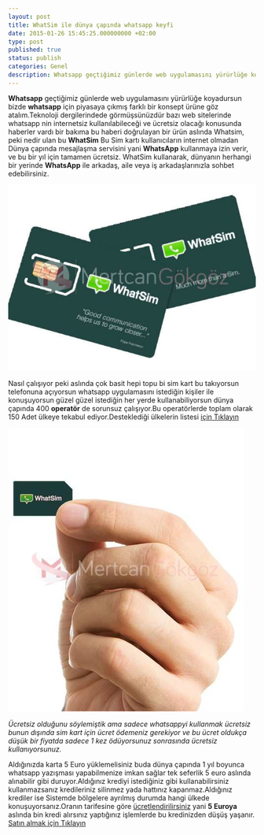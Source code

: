 ```yaml
---
layout: post
title: WhatSim ile dünya çapında whatsapp keyfi
date: 2015-01-26 15:45:25.000000000 +02:00
type: post
published: true
status: publish
categories: Genel
description: Whatsapp geçtiğimiz günlerde web uygulamasını yürürlüğe koyadursun bizde whatsapp için piyasaya çıkmış farklı bir konsept ürüne göz atalım.Teknoloji
---
```

**Whatsapp** geçtiğimiz günlerde web uygulamasını yürürlüğe koyadursun bizde **whatsapp** için piyasaya çıkmış farklı bir konsept ürüne göz atalım.Teknoloji dergilerindede görmüşsünüzdür bazı web sitelerinde whatsapp nin internetsiz kullanılabileceği ve ücretsiz olacağı konusunda haberler vardı bir bakıma bu haberi doğrulayan bir ürün aslında Whatsim, peki nedir ulan bu **WhatSim** Bu Sim kartı kullanıcıların internet olmadan Dünya çapında mesajlaşma servisini yani **WhatsApp** kullanmaya izin verir, ve bu bir yıl için tamamen ücretsiz. WhatSim kullanarak, dünyanın herhangi bir yerinde **WhatsApp** ile arkadaş, aile veya iş arkadaşlarınızla sohbet edebilirsiniz.

![whatsimgorsel222](/assets/whatsimgorsel222-e1422277756582.jpg)

Nasıl çalışıyor peki aslında çok basit hepi topu bi sim kart bu takıyorsun telefonuna açıyorsun whatsapp uygulamasını istediğin kişiler ile konuşuyorsun güzel güzel istediğin her yerde kullanabiliyorsun dünya çapında 400 **operatör** de sorunsuz çalışıyor.Bu operatörlerde toplam olarak 150 Adet ülkeye tekabul ediyor.Desteklediği ülkelerin listesi [için Tıklayın](http://www.whatsim.com/en/coverage)

![whatsimgorsel1](/assets/whatsimgorsel1-480x576.jpg)

_Ücretsiz olduğunu söylemiştik ama sadece whatsappyi kullanmak ücretsiz bunun dışında sim kart için ücret ödemeniz gerekiyor ve bu ücret oldukça düşük bir fiyatda sadece 1 kez ödüyorsunuz sonrasında ücretsiz kullanıyorsunuz._

Aldığınızda karta 5 Euro yüklemelisiniz buda dünya çapında 1 yıl boyunca whatsapp yazışması yapabilmenize imkan sağlar tek seferlik 5 euro aslında alınabilir gibi duruyor.Aldığınız krediyi istediğiniz gibi kullanabilirsiniz kullanmazsanız kredileriniz silinmez yada hattınız kapanmaz.Aldığınız krediler ise Sistemde bölgelere ayrılmış durumda hangi ülkede konuşuyorsanız.Oranın tarifesine göre [ücretlendirilirsiniz](http://www.whatsim.com/en/rates) yani **5 Euroya** aslında bin kredi alırsınız yaptığınız işlemlerde bu kredinizden düşüş yaşanır. [Satın almak için Tıklayın](http://www.whatsim.com/en/buy-now)
